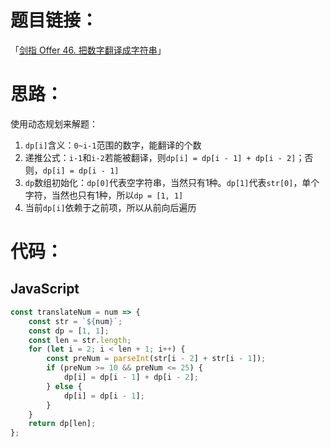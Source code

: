 # 题目链接：

「[剑指 Offer 46. 把数字翻译成字符串](https://leetcode-cn.com/problems/ba-shu-zi-fan-yi-cheng-zi-fu-chuan-lcof/)」

# 思路：

使用动态规划来解题：

1. `dp[i]`含义：`0~i-1`范围的数字，能翻译的个数
2. 递推公式：`i-1`和`i-2`若能被翻译，则`dp[i] = dp[i - 1] + dp[i - 2]`；否则，`dp[i] = dp[i - 1]`
3. `dp`数组初始化：`dp[0]`代表空字符串，当然只有1种。`dp[1]`代表`str[0]`，单个字符，当然也只有1种，所以`dp = [1, 1]`
4. 当前`dp[i]`依赖于之前项，所以从前向后遍历

# 代码：

## JavaScript

```javascript
const translateNum = num => {
    const str = `${num}`;
    const dp = [1, 1];
    const len = str.length;
    for (let i = 2; i < len + 1; i++) {
        const preNum = parseInt(str[i - 2] + str[i - 1]);
        if (preNum >= 10 && preNum <= 25) {
            dp[i] = dp[i - 1] + dp[i - 2];
        } else {
            dp[i] = dp[i - 1];
        }
    }
    return dp[len];
};
```

